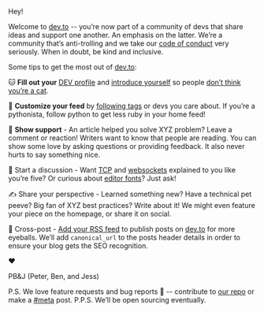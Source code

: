 Hey!

Welcome to [dev.to](http://dev.to/) -- you’re now part of a community of devs that share ideas and support one another. An emphasis on the latter. We’re a community that’s anti-trolling and we take our [code of conduct](https://thepracticaldev.us12.list-manage.com/track/click?u=85076d6fb7eea423ec9b0de34&id=1943e583de&e=a840daf91e) very seriously. When in doubt, be kind and inclusive.

Some tips to get the most out of [dev.to](http://dev.to/):


:cat: **Fill out your** [DEV profile](https://thepracticaldev.us12.list-manage.com/track/click?u=85076d6fb7eea423ec9b0de34&id=c0a324bc51&e=a840daf91e) and [introduce yourself](https://thepracticaldev.us12.list-manage.com/track/click?u=85076d6fb7eea423ec9b0de34&id=5e2c62f6f1&e=a840daf91e) so people [don’t think you’re a cat](https://thepracticaldev.us12.list-manage.com/track/click?u=85076d6fb7eea423ec9b0de34&id=4885703b61&e=a840daf91e).


:snake: **Customize your feed** by [following tags](https://thepracticaldev.us12.list-manage.com/track/click?u=85076d6fb7eea423ec9b0de34&id=ae815ac20c&e=a840daf91e) or devs you care about. If you’re a pythonista, follow python to get less ruby in your home feed!  


:unicorn:  **Show support** - An article helped you solve XYZ problem? Leave a comment or reaction! Writers want to know that people are reading. You can show some love by asking questions or providing feedback. It also never hurts to say something nice.


:speech_balloon:  Start a discussion - Want [TCP](https://thepracticaldev.us12.list-manage.com/track/click?u=85076d6fb7eea423ec9b0de34&id=0da6d7c7b6&e=a840daf91e) and [websockets](https://thepracticaldev.us12.list-manage.com/track/click?u=85076d6fb7eea423ec9b0de34&id=27d980b602&e=a840daf91e) explained to you like you’re five? Or curious about [editor fonts](https://thepracticaldev.us12.list-manage.com/track/click?u=85076d6fb7eea423ec9b0de34&id=8261edfc12&e=a840daf91e)? Just ask!


:writing_hand:  Share your perspective - Learned something new? Have a technical pet peeve? Big fan of XYZ best practices? Write about it! We might even feature your piece on the homepage, or share it on social.


:repeat: Cross-post - [Add your RSS feed](https://thepracticaldev.us12.list-manage.com/track/click?u=85076d6fb7eea423ec9b0de34&id=73934b4272&e=a840daf91e) to publish posts on [dev.to](http://dev.to/) for more eyeballs. We’ll add `canonical_url` to the posts header details in order to ensure your blog gets the SEO recognition.


:heart:

PB&J
(Peter, Ben, and Jess)

P.S. We love feature requests and bug reports :bug:  -- contribute to [our repo](https://thepracticaldev.us12.list-manage.com/track/click?u=85076d6fb7eea423ec9b0de34&id=5905e18005&e=a840daf91e) or make a [#meta](https://thepracticaldev.us12.list-manage.com/track/click?u=85076d6fb7eea423ec9b0de34&id=dd3643284b&e=a840daf91e) post.
P.P.S. We’ll be open sourcing eventually.
